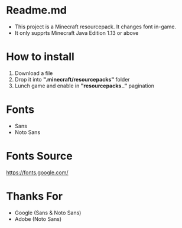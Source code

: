 # Readme.md
- This project is a Minecraft resourcepack. It changes font in-game.
- It only supprts Minecraft Java Edition 1.13 or above 

# How to install
1. Download a file
2. Drop it into **".minecraft/resourcepacks"** folder
3. Lunch game and enable in **"resourcepacks.."** pagination

# Fonts
- Sans
- Noto Sans

# Fonts Source
<https://fonts.google.com/>

# Thanks For
- Google (Sans & Noto Sans)
- Adobe (Noto Sans)
